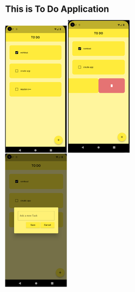 <h1> This is To Do Application </h1>

<img src ="Screenshot 2022-09-25 175730.png" width = 200> 
<img src = "Screenshot 2022-09-25 175754.png" width = 200>
<img src = "Screenshot 2022-09-25 175803.png" width = 200>
